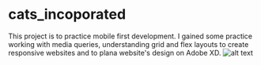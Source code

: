# cats_incoporated

This project is to practice mobile first development. I gained some practice working with media queries, understanding grid and flex layouts to create responsive websites and to plana website's design on Adobe XD. 
![alt text](https://github.com/[gemadhc]/[cats_incorporated]/blob/[main]/cat_photo.jpg?raw=true)
